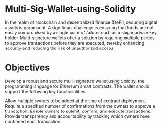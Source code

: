 # Multi-Sig-Wallet-using-Solidity

In the realm of blockchain and decentralized finance (DeFi), securing digital assets is paramount. A significant challenge is ensuring that funds are not easily compromised by a single point of failure, such as a single private key holder. Multi-signature wallets offer a solution by requiring multiple parties to approve transactions before they are executed, thereby enhancing security and reducing the risk of unauthorized access.

# Objectives
Develop a robust and secure multi-signature wallet using Solidity, the programming language for Ethereum smart contracts. The wallet should support the following key functionalities:

Allow multiple owners to be added at the time of contract deployment.
Require a specified number of confirmations from the owners to approve a transaction.
Enable owners to submit, confirm, and execute transactions.
Provide transparency and accountability by tracking which owners have confirmed each transaction.
